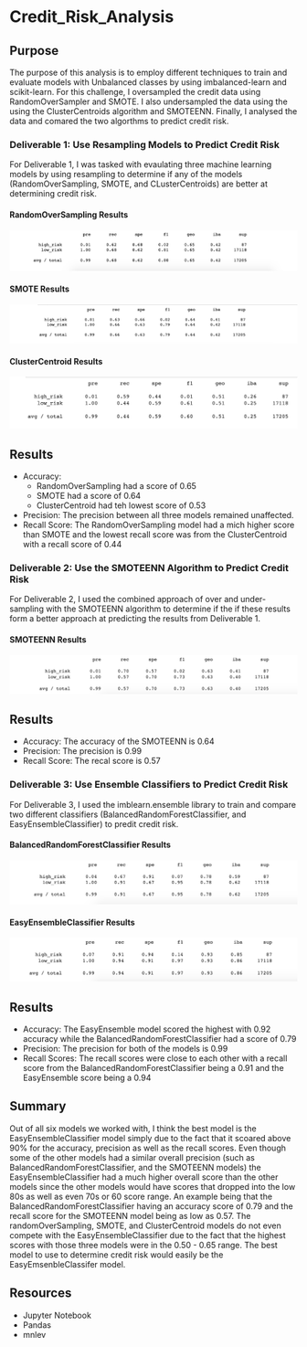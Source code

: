 # Credit_Risk_Analysis
## Purpose 
The purpose of this analysis is to employ different techniques to train and evaluate models with Unbalanced classes by using imbalanced-learn and scikit-learn. For this challenge, I oversampled the credit data using RandomOverSampler and SMOTE. I also undersampled the data using the using the ClusterCentroids algorithm and SMOTEENN. Finally, I analysed the data and comared the two algorthms to predict credit risk. 


### Deliverable 1: Use Resampling Models to Predict Credit Risk
For Deliverable 1, I was tasked with evaulating three machine learning models by using resampling to determine if any of the models (RandomOverSampling, SMOTE, and CLusterCentroids) are better at determining credit risk.

#### RandomOverSampling Results
![Random_OverSampling](./Random_OverSampling.png)

#### SMOTE Results
![SMOTE_OverSampling](./SMOTE_OverSampling.png)

#### ClusterCentroid Results
![ClusterCentroid_UnderSampling](./ClusterCentroid_UnderSampling.png)

## Results
- Accuracy: 
  - RandomOverSampling had a score of 0.65
  - SMOTE had a score of 0.64
  - ClusterCentroid had teh lowest score of 0.53
- Precision: The precision between all three models remained unaffected.
- Recall Score: The RandomOverSampling model had a mich higher score than SMOTE and the lowest recall score was from the ClusterCentroid with a recall score of 0.44


### Deliverable 2: Use the SMOTEENN Algorithm to Predict Credit Risk
For Deliverable 2, I used the combined approach of over and under-sampling with the SMOTEENN algorithm to determine if the if these results form a better approach at predicting the results from Deliverable 1.

#### SMOTEENN Results
![SMOTEEN_Over_Under_Sampling](./SMOTEENN_Over_Under_Sampling.png)

## Results
- Accuracy: The accuracy of the SMOTEENN is 0.64
- Precision: The precision is 0.99
- Recall Score: The recal score is 0.57

### Deliverable 3: Use Ensemble Classifiers to Predict Credit Risk
For Deliverable 3, I used the imblearn.ensemble library to train and compare two different classifiers (BalancedRandomForestClassifier, and EasyEnsembleClassifier) to predit credit risk.

#### BalancedRandomForestClassifier Results
![brfc_model](./brfc_model.png)

#### EasyEnsembleClassifier Results
![eec_model](./eec_model.png)

## Results
- Accuracy: The EasyEnsemble model scored the highest with 0.92 accuracy while the BalancedRandomForestClassifier had a score of 0.79
- Precision: The precision for both of the models is 0.99
- Recall Scores: The recall scores were close to each other with a recall score from the BalancedRandomForestClassifier being a 0.91 and the EasyEnsemble score being a 0.94

## Summary 
Out of all six models we worked with, I think the best model is the EasyEnsembleClassifier model simply due to the fact that it scoared above 90% for the accuracy, precision as well as the recall scores. Even though some of the other models had a similar overall precision (such as BalancedRandomForestClassifier, and the SMOTEENN models) the EasyEnsembleClassifier had a much higher overall score than the other models since the other models would have scores that dropped into the low 80s as well as even 70s or 60 score range. An example being that the BalancedRandomForestClassifier having an accuracy score of 0.79 and the recall score for the SMOTEENN model being as low as 0.57. The randomOverSampling, SMOTE, and ClusterCentroid models do not even compete with the EasyEnsembleClassifier due to the fact that the highest scores with those three models were in the 0.50 - 0.65 range. The best model to use to determine credit risk would easily be the EasyEmsenbleClassifer model.

## Resources 
- Jupyter Notebook
- Pandas
- mnlev
